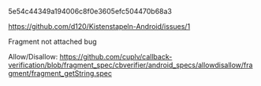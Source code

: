 5e54c44349a194006c8f0e3605efc504470b68a3

https://github.com/d120/Kistenstapeln-Android/issues/1

Fragment not attached bug

Allow/Disallow: https://github.com/cuplv/callback-verification/blob/fragment_spec/cbverifier/android_specs/allowdisallow/fragment/fragment_getString.spec
